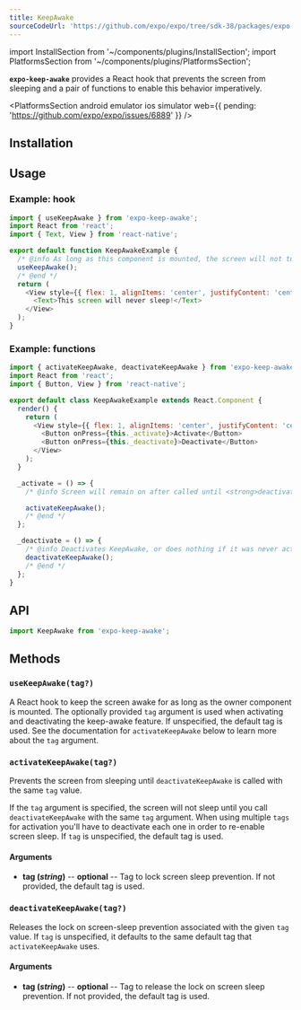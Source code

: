 ```yaml
---
title: KeepAwake
sourceCodeUrl: 'https://github.com/expo/expo/tree/sdk-38/packages/expo-keep-awake'
---
```


import InstallSection from '~/components/plugins/InstallSection';
import PlatformsSection from '~/components/plugins/PlatformsSection';

**`expo-keep-awake`** provides a React hook that prevents the screen from sleeping and a pair of functions to enable this behavior imperatively.

<PlatformsSection android emulator ios simulator web={{ pending: 'https://github.com/expo/expo/issues/6889' }} />

## Installation

<InstallSection packageName="expo-keep-awake" />

## Usage

### Example: hook

<!-- prettier-ignore -->
```javascript
import { useKeepAwake } from 'expo-keep-awake';
import React from 'react';
import { Text, View } from 'react-native';

export default function KeepAwakeExample {
  /* @info As long as this component is mounted, the screen will not turn off from being idle. */
  useKeepAwake();
  /* @end */
  return (
    <View style={{ flex: 1, alignItems: 'center', justifyContent: 'center' }}>
      <Text>This screen will never sleep!</Text>
    </View>
  );
}
```

### Example: functions

<!-- prettier-ignore -->
```javascript
import { activateKeepAwake, deactivateKeepAwake } from 'expo-keep-awake';
import React from 'react';
import { Button, View } from 'react-native';

export default class KeepAwakeExample extends React.Component {
  render() {
    return (
      <View style={{ flex: 1, alignItems: 'center', justifyContent: 'center' }}>
        <Button onPress={this._activate}>Activate</Button>
        <Button onPress={this._deactivate}>Deactivate</Button>
      </View>
    );
  }

  _activate = () => {
    /* @info Screen will remain on after called until <strong>deactivateKeepAwake()</strong> is called. */

    activateKeepAwake();
    /* @end */
  };

  _deactivate = () => {
    /* @info Deactivates KeepAwake, or does nothing if it was never activated. */
    deactivateKeepAwake();
    /* @end */
  };
}
```

## API

```js
import KeepAwake from 'expo-keep-awake';
```

## Methods

### `useKeepAwake(tag?)`

A React hook to keep the screen awake for as long as the owner component is mounted. The optionally provided `tag` argument is used when activating and deactivating the keep-awake feature. If unspecified, the default tag is used. See the documentation for `activateKeepAwake` below to learn more about the `tag` argument.

### `activateKeepAwake(tag?)`

Prevents the screen from sleeping until `deactivateKeepAwake` is called with the same `tag` value.

If the `tag` argument is specified, the screen will not sleep until you call `deactivateKeepAwake` with the same `tag` argument. When using multiple `tags` for activation you'll have to deactivate each one in order to re-enable screen sleep. If `tag` is unspecified, the default tag is used.

#### Arguments

- **tag (_string_)** -- **optional** -- Tag to lock screen sleep prevention. If not provided, the default tag is used.

### `deactivateKeepAwake(tag?)`

Releases the lock on screen-sleep prevention associated with the given `tag` value. If `tag` is unspecified, it defaults to the same default tag that `activateKeepAwake` uses.

#### Arguments

- **tag (_string_)** -- **optional** -- Tag to release the lock on screen sleep prevention. If not provided, the default tag is used.
